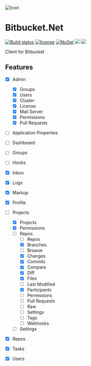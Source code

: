 ![Icon](https://i.imgur.com/OsDAzyV.png)
# Bitbucket.Net 
[![Build status](https://ci.appveyor.com/api/projects/status/hr3rure7ys0upmy7?svg=true)](https://ci.appveyor.com/project/lvermeulen/bitbucket-net)
 [![license](https://img.shields.io/github/license/lvermeulen/Bitbucket.Net.svg?maxAge=2592000)](https://github.com/lvermeulen/Bitbucket.Net/blob/master/LICENSE) [![NuGet](https://img.shields.io/nuget/vpre/Bitbucket.Net.svg?maxAge=2592000)](https://www.nuget.org/packages/Bitbucket.Net/) 
 ![](https://img.shields.io/badge/.net-4.5.2-yellowgreen.svg) ![](https://img.shields.io/badge/netstandard-1.4-yellowgreen.svg)

Client for Bitbucket

## Features
* [X] Admin
	* [X] Groups
	* [X] Users
	* [X] Cluster
	* [X] License
	* [X] Mail Server
	* [X] Permissions
	* [X] Pull Requests
* [ ] Application Properties
* [ ] Dashboard
* [ ] Groups
* [ ] Hooks
* [X] Inbox
* [X] Logs
* [X] Markup
* [X] Profile
* [ ] Projects
	* [X] Projects
	* [X] Permissions
	* [ ] Repos
		* [ ] Repos
		* [X] Branches
		* [ ] Browse
		* [X] Changes
		* [X] Commits
		* [X] Compare
		* [X] Diff
		* [X] Files
		* [ ] Last Modified
		* [X] Participants
		* [ ] Permissions
		* [ ] Pull Requests
		* [ ] Raw
		* [ ] Settings
		* [ ] Tags
		* [ ] Webhooks
	* [ ] Settings
* [X] Repos
* [X] Tasks
* [X] Users


